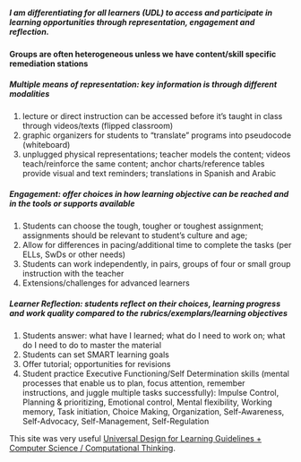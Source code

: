 ##### I am differentiating for all learners (UDL) to access and participate in learning opportunities through *representation, engagement and reflection*.
#### Groups are often heterogeneous unless we have content/skill specific remediation stations
##### Multiple means of representation:  key information is through different modalities
1. lecture or direct instruction can be accessed  before it’s taught in class through videos/texts (flipped classroom)
2. graphic organizers for students to “translate” programs into pseudocode (whiteboard)
3. unplugged physical representations; teacher models the content; videos teach/reinforce the same content; anchor charts/reference tables provide visual and text reminders; translations in Spanish and Arabic
##### Engagement:  offer choices in how learning objective can be reached and in the tools or supports available
1. Students can choose the tough, tougher or toughest assignment;   assignments should be relevant to student’s culture and age;  
2. Allow for differences in pacing/additional time to complete the tasks  (per ELLs, SwDs or other needs)
3. Students can work independently, in pairs, groups of four or small group instruction with the teacher
4. Extensions/challenges for advanced learners
##### Learner Reflection:  students reflect on their choices, learning progress and work quality compared to the rubrics/exemplars/learning objectives
1. Students answer:  what have I learned; what do I need to work on; what do I need to do to master the material
2. Students can set SMART learning goals
3. Offer tutorial; opportunities for revisions
4. Student practice Executive Functioning/Self Determination skills (mental processes that enable us to plan, focus attention, remember instructions, and juggle multiple tasks successfully): Impulse Control, Planning & prioritizing, Emotional control, Mental flexibility, Working memory, Task initiation, Choice Making, Organization, Self-Awareness, Self-Advocacy, Self-Management, Self-Regulation 

This site was very useful [Universal Design for Learning Guidelines + Computer Science / Computational Thinking](https://ctrl.education.ufl.edu/wp-content/uploads/sites/5/2020/05/Copy-of-UDL-and-CS_CT-remix.pdf).

